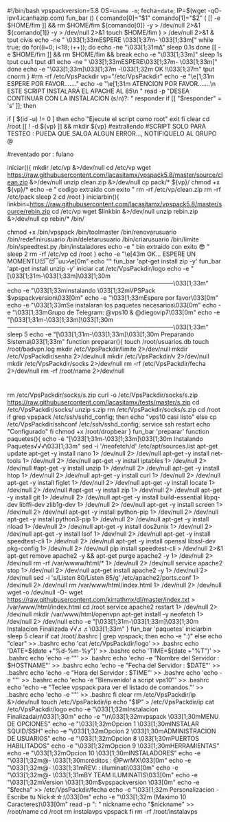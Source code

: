 
#!/bin/bash
vpspackversion=5.8
OS=`uname -m`;
fecha=`date`;
IP=$(wget -qO- ipv4.icanhazip.com)
fun_bar () {
comando[0]="$1"
comando[1]="$2"
(
[[ -e $HOME/fim ]] && rm $HOME/fim
${comando[0]} -y > /dev/null 2>&1
${comando[1]} -y > /dev/null 2>&1
touch $HOME/fim
) > /dev/null 2>&1 &
tput civis
echo -ne "  \033[1;33mESPERE \033[1;37m- \033[1;33m["
while true; do
for((i=0; i<18; i++)); do
echo -ne "\033[1;31mΔ"
sleep 0.1s
done
[[ -e $HOME/fim ]] && rm $HOME/fim && break
echo -e "\033[1;33m]"
sleep 1s
tput cuu1
tput dl1
echo -ne "  \033[1;33mESPERE\033[1;37m- \033[1;33m["
done
echo -e "\033[1;33m]\033[1;37m -\033[1;32m OK !\033[1;37m"
tput cnorm
}
#rm -rf /etc/VpsPackdir
vp="/etc/VpsPackdir"
echo -e "\e[1;31m ESPERE POR FAVOR......."
echo -e "\e[1;31m ATENCION POR FAVOR.......\n ESTE SCRIPT INSTALARÁ EL APACHE AL 85\n "
read -p "DESEA CONTINUAR CON LA INSTALACION (s/n)?: " responder
if [[ "$responder" = 's' ]]; then

if [ $(id -u) != 0 ]
then
echo "Ejecute el script como root"
exit
fi
clear
cd /root
[[ ! -d ${vp} ]] && mkdir ${vp}
#extrallendo
#SCRIPT SOLO PARA TESTEO : PUEDA QUE SALGA ALGUN ERROR..., NOTIFIQUELO AL GRUPO @

#reventado por : fulano

iniciar(){
mkdir /etc/vp &>/dev/null
cd /etc/vp
wget https://raw.githubusercontent.com/lacasitamx/vpspack5.8/master/source/clean.zip &>/dev/null
unzip clean.zip &>/dev/null
cp pack/* ${vp}/
chmod +x ${vp}/*
echo -e " codigo extraido con exito "
rm -rf /etc/vp/clean.zip
rm -rf /etc/pack
sleep 2
cd /root
}
iniciarbin(){
linkbin=https://raw.githubusercontent.com/lacasitamx/vpspack5.8/master/source/rebin.zip
cd /etc/vp
wget $linkbin &>/dev/null
unzip rebin.zip &>/dev/null
cp rebin/* /bin/

chmod +x /bin/vpspack /bin/toolmaster /bin/renovarusuario /bin/redefinirusuario /bin/deletarusuario /bin/criarusuario /bin/limite /bin/speedtest.py /bin/instaladores
echo -e " bin extraido con exito 😎 "
sleep 2
rm -rf /etc/vp
cd /root
}
echo -e "\e[43m OK... ESPERE UN MOMENTU😴😴uu>\e[0m"
echo ""
fun_bar 'apt-get install zip -y'
fun_bar 'apt-get install unzip -y'
iniciar
cat /etc/VpsPackdir/logo
echo -e "[\033[1;31m-\033[1;33m]\033[1;30m ───────────────────────────────────────\033[1;33m"
echo -e "\033[1;33mInstalando \033[1;32mVPSPack $vpspackversion\033[0m"
echo -e "\033[1;33mEspere por favor\033[0m"
echo -e "\033[1;33mSe instalaran los paquetes necesarios\033[0m"
echo -e "\033[1;33mGrupo de Telegram: @vps10 & @diegovip7\033[0m"
echo -e "[\033[1;31m-\033[1;33m]\033[1;30m ───────────────────────────────────────\033[1;33m"
sleep 5
echo -e "[\033[1;31m-\033[1;33m]\033[1;30m Preparando Sistema\033[1;33m"
function preparar(){
touch /root/usuarios.db
touch /root/badvpn.log
mkdir /etc/VpsPackdir/limite 2>/dev/null
mkdir /etc/VpsPackdir/senha 2>/dev/null
mkdir /etc/VpsPackdir/v 2>/dev/null
mkdir /etc/VpsPackdir/socks 2>/dev/null
rm -rf /etc/VpsPackdir/fecha 2>/dev/null
rm -rf /root/name 2>/dev/null
#
rm /etc/VpsPackdir/socks/s.zip
curl -o /etc/VpsPackdir/socks/s.zip https://raw.githubusercontent.com/lacasitamx/tests/master/s.zip
cd /etc/VpsPackdir/socks/
unzip s.zip
rm /etc/VpsPackdir/socks/s.zip
cd /root
if grep vpspack /etc/ssh/sshd_config; then
echo "vps10 casi listo"
else
cp /etc/VpsPackdir/sshconf /etc/ssh/sshd_config;
service ssh restart
echo "Configurado"
fi
chmod +x /root/dropbear
}
fun_bar 'preparar'
function paquetes(){
echo -e "[\033[1;31m-\033[1;33m]\033[1;30m Instalando Paquetes√√√\033[1;33m"
sed -i '/neofetch/d' /etc/apt/sources.list
apt-get update
apt-get -y install nano 1> /dev/null 2> /dev/null
apt-get -y install net-tools 1> /dev/null 2> /dev/null
apt-get -y install iptables 1> /dev/null 2> /dev/null
#apt-get -y install unzip 1> /dev/null 2> /dev/null
apt-get -y install htop 1> /dev/null 2> /dev/null
apt-get -y install curl 1> /dev/null 2> /dev/null
apt-get -y install figlet 1> /dev/null 2> /dev/null
apt-get -y install locate 1> /dev/null 2> /dev/null
#apt-get -y install zip 1> /dev/null 2> /dev/null
apt-get -y install git 1> /dev/null 2> /dev/null
apt-get -y install build-essential libpq-dev libffi-dev zlib1g-dev 1> /dev/null 2> /dev/null
apt-get -y install screen 1> /dev/null 2> /dev/null
apt-get -y install python-pip 1> /dev/null 2> /dev/null
apt-get -y install python3-pip 1> /dev/null 2> /dev/null
apt-get -y install nload 1> /dev/null 2> /dev/null
apt-get -y install dos2unix 1> /dev/null 2> /dev/null
apt-get -y install lsof 1> /dev/null 2> /dev/null
apt-get -y install speedtest-cli 1> /dev/null 2> /dev/null
apt-get -y install openssl libssl-dev pkg-config 1> /dev/null 2> /dev/null
pip install speedtest-cli > /dev/null 2>&1
apt-get remove apache2 -y && apt-get purge apache2 -y 1> /dev/null 2> /dev/null
rm -rf /var/wwww/html/* 1> /dev/null 2> /dev/null
service apache2 stop 1> /dev/null 2> /dev/null
apt-get install apache2 -y 1> /dev/null 2> /dev/null
sed -i 's/Listen 80/Listen 85/g' /etc/apache2/ports.conf 1> /dev/null 2> /dev/null
rm /var/www/html/index.html 1> /dev/null 2> /dev/null
wget -o /dev/null -O- wget https://raw.githubusercontent.com/kirrathmx/dl/master/index.txt > /var/www/html/index.html
cd /root
service apache2 restart 1> /dev/null 2> /dev/null
mkdir /var/www/html/openvpn
apt-get install -y neofetch 1> /dev/null 2> /dev/null
echo -e "[\033[1;31m-\033[1;33m]\033[1;30m Instalacion Finalizada √√♬♬\033[1;33m"
}
fun_bar 'paquetes'
iniciarbin
sleep 5
clear
if cat /root/.bashrc | grep vpspack; then
echo -e ":)"
else
echo "clear" >> .bashrc
echo 'cat /etc/VpsPackdir/logo' >> .bashrc
echo 'DATE=$(date +"%d-%m-%y")' >> .bashrc
echo 'TIME=$(date +"%T")' >> .bashrc
echo 'echo -e ""' >> .bashrc
echo 'echo -e "Nombre del Servidor : $HOSTNAME"' >> .bashrc
echo 'echo -e "Fecha del Servidor : $DATE"' >> .bashrc
echo 'echo -e "Hora del Servidor : $TIME"' >> .bashrc
echo 'echo -e ""' >> .bashrc
echo 'echo -e "Bienvenido! a script vps10"' >> .bashrc
echo 'echo -e "Teclee vpspack para ver el listado de comandos."' >> .bashrc
echo 'echo -e ""' >> .bashrc
fi
clear
rm /etc/VpsPackdir/ip &>/dev/null
touch /etc/VpsPackdir/ip
echo "$IP" > /etc/VpsPackdir/ip
cat /etc/VpsPackdir/logo
echo -e "\033[1;32mInstalacion Finalizada\n\033[1;30m"
echo -e "\n\033[1;32mvpspack     \033[1;30mMENU DE OPCIONES"
echo -e "\033[1;32mOpcion 1    \033[1;30mINSTALAR SQUID/SSH"
echo -e "\033[1;32mOpcion 2    \033[1;30mADMINISTRACION DE USUARIOS"
echo -e "\033[1;32mOpcion 8    \033[1;30mPUERTOS HABILITADOS"
echo -e "\033[1;32mOpcion 9    \033[1;30mHERRAMIENTAS"
echo -e "\033[1;32mOpcion 10   \033[1;30mINSTALADORES"
echo -e "\033[1;32m@- \033[1;30mcréditos : @PwrMX\033[0m"
echo -e "\033[1;32m@- \033[1;31mREV: : illuminati\033[0m"
echo -e "\033[1;32m@- \033[1;31mBY TEAM ILUMINATIS\033[0m"
echo -e "\033[1;32mVersion     \033[1;30m$vpspackversion \033[0m"
echo -e "$fecha" >> /etc/VpsPackdir/fecha
echo -e "\033[1;32m Personalizacion - Escribe tu Nick☆☆:\033[0m"
echo -e "\033[1;32m (Maximo 10 Caracteres)\033[0m"
read -p ": " nickname
echo "$nickname" >> /root/name
cd /root
rm instalavps
vpspack
fi
rm -rf /root/instalavps
